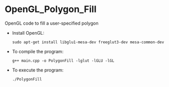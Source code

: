 # OpenGL_Polygon_Fill
OpenGL code to fill a user-specified polygon

* Install OpenGL:

      sudo apt-get install libglu1-mesa-dev freeglut3-dev mesa-common-dev

* To compile the program:

      g++ main.cpp -o PolygonFill -lglut -lGLU -lGL

* To execute the program:

      ./PolygonFill
